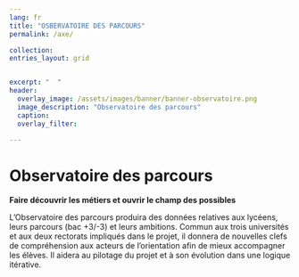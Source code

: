 ```yaml
---
lang: fr
title: "OSBERVATOIRE DES PARCOURS"
permalink: /axe/

collection: 
entries_layout: grid


excerpt: "  "
header:
  overlay_image: /assets/images/banner/banner-observatoire.png
  image_description: "Observatoire des parcours"
  caption: 
  overlay_filter: 

---
```


Observatoire des parcours
=========

**Faire découvrir les métiers et ouvrir le champ des possibles**

L’Observatoire des parcours produira des données relatives aux lycéens, leurs parcours (bac +3/-3) et leurs ambitions. Commun aux trois universités et aux deux rectorats impliqués dans le projet, il donnera de nouvelles clefs de compréhension aux acteurs de l’orientation afin de mieux accompagner les élèves. Il aidera au pilotage du projet et à son évolution dans une logique itérative.

